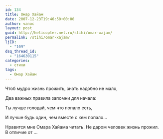 ```yaml
---
id: 134
title: Омар Хайам
date: 2007-12-23T19:46:50+00:00
author: vanoc
layout: post
guid: http://helicopter.net.ru/stihi/omar-xajam/
permalink: /stihi/omar-xajam/
ljID:
  - "109"
dsq_thread_id:
  - "164630115"
categories:
  - стихи
tags:
  - Омар Хайам
---
```

Чтоб мудро жизнь прожить, знать надобно не мало,
  
Два важных правила запомни для начала:
  
Ты лучше голодай, чем что попало есть,
  
И лучше будь один, чем вместе с кем попало&#8230;

Нравится мне Омара Хайама читать. Не даром человек жизнь прожил. В отличие от &#8230;